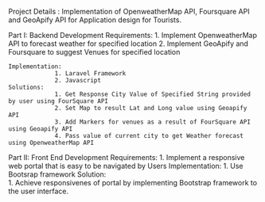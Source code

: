 Project Details : Implementation of OpenweatherMap API, Foursquare API and GeoApify API for Application design for Tourists.

Part I: Backend Development
    Requirements: 1. Implement OpenweatherMap API to forecast weather for specified location
                  2. Implement GeoApify and Foursquare to suggest Venues for specified location
                  
    Implementation:
                 1. Laravel Framework
                 2. Javascript
    Solutions:
                 1. Get Response City Value of Specified String provided by user using FourSquare API
                 2. Set Map to result Lat and Long value using Geoapify API
                 3. Add Markers for venues as a result of FourSquare API using Geoapify API
                 4. Pass value of current city to get Weather forecast using OpenweatherMap API
                 
                 
Part II: Front End Development
    Requirements:
                    1. Implement a responsive web portal that is easy to be navigated by Users
    Implementation:
                    1. Use Bootsrap framework
    Solution:       
                    1. Achieve responsivenes of portal by implementing Bootstrap framework to the user interface.
                    
                 
  

  

